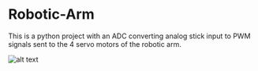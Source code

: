 # Robotic-Arm
This is a python project with an ADC converting analog stick input to PWM signals sent to the 4 servo motors of the robotic arm.

![alt text](https://photos.app.goo.gl/e3jWXdHCz3aRG5nQ9)
